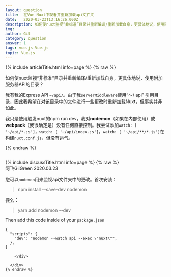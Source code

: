 ```yaml
---
layout: question
title:  在Vue Nuxt中观看并重新加载api文件夹
date:   2020-03-23T13:16:26.000Z
description: 如何使nuxt监视“非标准”目录并重新编译/重新加载自身，更具体地说，使用附加服务器API的目录？我有我的Express API ~/api/。由于我...
img: 
author: Gil
category: question
answer: 1
tags: vue.js Vue.js
topic: Vue.js
---
```

<div class="article-root">
  <div class="article">
    {% include articleTitle.html info=page %}
    {% raw %}
    <div class="article-content"><p><font style="vertical-align: inherit;"><font style="vertical-align: inherit;">如何使nuxt监视“非标准”目录并重新编译/重新加载自身，更具体地说，使用附加服务器API的目录？</font></font></p>

<p><font style="vertical-align: inherit;"><font style="vertical-align: inherit;">我有我的Express API </font></font><code>~/api/</code><font style="vertical-align: inherit;"><font style="vertical-align: inherit;">。</font><font style="vertical-align: inherit;">由于我</font></font><code>serverMiddleware</code><font style="vertical-align: inherit;"><font style="vertical-align: inherit;">使用“〜/ api” </font><font style="vertical-align: inherit;">引用目录</font><font style="vertical-align: inherit;">，因此我希望在对该目录中的文件进行一些更改时重新加载Nuxt，但事实并非如此。</font></font></p>

<p><font style="vertical-align: inherit;"><font style="vertical-align: inherit;">我只是使用触发nuxt的npm run dev，我对</font></font><strong><font style="vertical-align: inherit;"><font style="vertical-align: inherit;">nodemon</font></font></strong><font style="vertical-align: inherit;"><font style="vertical-align: inherit;">（如果在内部使用）或</font></font><strong><font style="vertical-align: inherit;"><font style="vertical-align: inherit;">webpack</font></font></strong><font style="vertical-align: inherit;"><font style="vertical-align: inherit;">（我很确定是）</font><font style="vertical-align: inherit;">没有任何直接控制</font><font style="vertical-align: inherit;">。</font><font style="vertical-align: inherit;">我尝试添加</font></font><code>watch: [ '~/api/*.js']</code><font style="vertical-align: inherit;"><font style="vertical-align: inherit;">，</font></font><code>watch: [ '~/api/index.js']</code><font style="vertical-align: inherit;"><font style="vertical-align: inherit;">，</font></font><code>watch: [ '~/api/**/*.js']</code><font style="vertical-align: inherit;"><font style="vertical-align: inherit;">在构建</font></font><code>nuxt.conf.js</code><font style="vertical-align: inherit;"><font style="vertical-align: inherit;">，但没有运气。</font></font></p></div>
    {% endraw %}
  </div>
  <p style="height: 0;width:0;overflow: hidden;"> 第3056篇《在Vue Nuxt中观看并重新加载api文件夹》来自Winter(https://github.com/aiyld/aiyld.github.io)的站点</p>
  <div class="discuss-wrapper">
    {% include discussTitle.html info=page %}
    {% raw %}
    <div class="discuss-item">
        <div class="discuss-parent">
          <div class="discuss-meta">
            <span class="discuss-user">阿飞GilGreen</span>
            <span class="discuss-time">2020.03.23</span>
          </div>
          <div class="discuss-comment"><p><font style="vertical-align: inherit;"><font style="vertical-align: inherit;">您可以</font></font><code>nodemon</code><font style="vertical-align: inherit;"><font style="vertical-align: inherit;">用来监视api文件夹中的更改。</font><font style="vertical-align: inherit;">首次安装：</font></font></p>

<blockquote>
  <p><font style="vertical-align: inherit;"><font style="vertical-align: inherit;">npm install --save-dev nodemon</font></font></p>
</blockquote>

<p><font style="vertical-align: inherit;"><font style="vertical-align: inherit;">要么：</font></font></p>

<blockquote>
  <p>yarn add nodemon --dev</p>
</blockquote>

<p>Then add this code inside of your <code>package.json</code></p>

<pre><code>{<font></font>
  "scripts": {<font></font>
    "dev": "nodemon --watch api --exec \"nuxt\"",<font></font>
  },<font></font>
}<font></font>
</code></pre></div>
        </div>
        
      </div>
    {% endraw %}
  </div>
<div>
